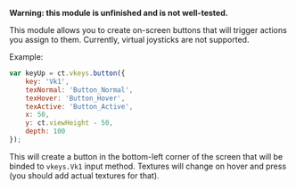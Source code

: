 **Warning: this module is unfinished and is not well-tested.**

This module allows you to create on-screen buttons that will trigger actions you assign to them. Currently, virtual joysticks are not supported.

Example:

```js
var keyUp = ct.vkeys.button({
    key: 'Vk1',
    texNormal: 'Button_Normal',
    texHover: 'Button_Hover',
    texActive: 'Button_Active',
    x: 50,
    y: ct.viewHeight - 50,
    depth: 100
});
```

This will create a button in the bottom-left corner of the screen that will be binded to `vkeys.Vk1` input method. Textures will change on hover and press (you should add actual textures for that).